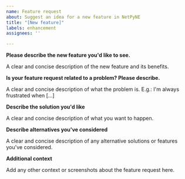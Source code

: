 ```yaml
---
name: Feature request
about: Suggest an idea for a new feature in NetPyNE
title: "[New feature]"
labels: enhancement
assignees: ''

---
```


**Please describe the new feature you'd like to see.**

A clear and concise description of the new feature and its benefits. 

**Is your feature request related to a problem? Please describe.**

A clear and concise description of what the problem is. E.g.: I'm always frustrated when [...]

**Describe the solution you'd like**

A clear and concise description of what you want to happen.

**Describe alternatives you've considered**

A clear and concise description of any alternative solutions or features you've considered.

**Additional context**

Add any other context or screenshots about the feature request here.
